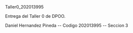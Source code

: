 Taller0_202013995

Entrega del Taller 0 de DPOO.

Daniel Hernandez Pineda -- Codigo 202013995 -- Seccion 3
